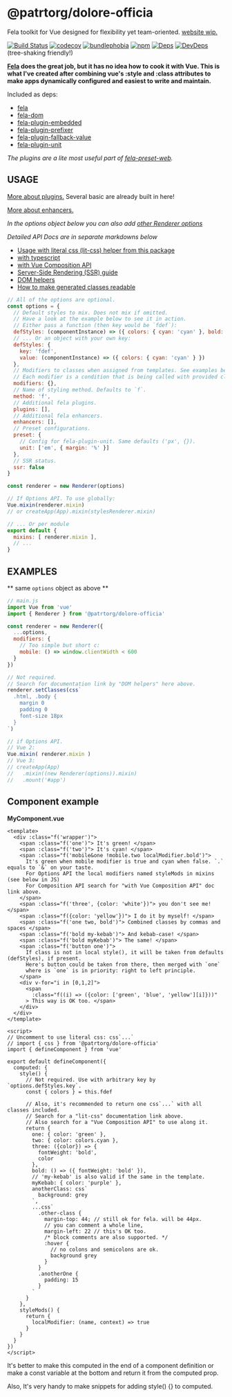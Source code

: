 # @patrtorg/dolore-officia
Fela toolkit for Vue designed for flexibility yet team-oriented. [website wip.](https://houd1ni.github.io/@patrtorg/dolore-officia/)

[![Build Status](https://circleci.com/gh/houd1ni/@patrtorg/dolore-officia/tree/master.svg?style=shield)](https://circleci.com/gh/houd1ni/@patrtorg/dolore-officia/tree/master) [![codecov](https://codecov.io/gh/houd1ni/@patrtorg/dolore-officia/branch/master/graph/badge.svg)](https://codecov.io/gh/houd1ni/@patrtorg/dolore-officia) [![bundlephobia](https://badgen.net/bundlephobia/minzip/@patrtorg/dolore-officia)](https://bundlephobia.com/result?p=@patrtorg/dolore-officia)  [![npm](https://badgen.net/npm/v/@patrtorg/dolore-officia)](https://www.npmjs.com/package/@patrtorg/dolore-officia) [![Deps](https://david-dm.org/houd1ni/@patrtorg/dolore-officia.svg)](https://david-dm.org/houd1ni/@patrtorg/dolore-officia) [![DevDeps](https://david-dm.org/houd1ni/@patrtorg/dolore-officia/dev-status.svg)](https://david-dm.org/houd1ni/@patrtorg/dolore-officia)
(tree-shaking friendly!)

**[Fela](https://github.com/rofrischmann/fela) does the great job, but it has no idea how to cook it with Vue.
This is what I've created after combining vue's :style and :class attributes to make apps dynamically configured and easiest to write and maintain.**

Included as deps:
- [fela](https://github.com/rofrischmann/fela)
- [fela-dom](https://github.com/rofrischmann/fela/tree/master/packages/fela-dom)
- [fela-plugin-embedded](https://github.com/rofrischmann/fela/tree/master/packages/fela-plugin-embedded)
- [fela-plugin-prefixer](https://github.com/rofrischmann/fela/tree/master/packages/fela-plugin-prefixer)
- [fela-plugin-fallback-value](https://github.com/rofrischmann/fela/tree/master/packages/fela-plugin-fallback-value)
- [fela-plugin-unit](https://github.com/rofrischmann/fela/tree/master/packages/fela-plugin-unit)

*The plugins are a lite most useful part of [fela-preset-web](https://github.com/rofrischmann/fela/tree/master/packages/fela-preset-web).*


## USAGE

[More about plugins.](https://fela.js.org/docs/advanced/Plugins.html) Several basic are already built in here!

[More about enhancers.](https://fela.js.org/docs/advanced/Enhancers.html)

*In the options object below you can also add [other Renderer options](https://fela.js.org/docs/advanced/RendererConfiguration.html)*

*Detailed API Docs are in separate markdowns below*

* [Usage with literal css (lit-css) helper from this package](https://github.com/patrtorg/dolore-officia/blob/master/docs/literal.md)
* [with typescript](https://github.com/patrtorg/dolore-officia/blob/master/docs/typescript.md)
* [with Vue Composition API](https://github.com/patrtorg/dolore-officia/blob/master/docs/Composition-API.md)
* [Server-Side Rendering (SSR) guide](https://github.com/patrtorg/dolore-officia/blob/master/docs/SSR.md)
* [DOM helpers](https://github.com/patrtorg/dolore-officia/blob/master/docs/dom-utils.md)
* [How to make generated classes readable](https://github.com/patrtorg/dolore-officia/blob/master/docs/readable.md)


```javascript
// All of the options are optional.
const options = {
  // Default styles to mix. Does not mix if omitted.
  // Have a look at the example below to see it in action.
  // Either pass a function (then key would be `fdef`):
  defStyles: (componentInstance) => ({ colors: { cyan: 'cyan' }, bold: { fontWeight: 'bold' } }),
  // ... Or an object with your own key:
  defStyles: {
    key: 'fdef',
    value: (componentInstance) => ({ colors: { cyan: 'cyan' } })
  },
  // Modifiers to classes when assigned from templates. See examples below.
  // Each modifier is a condition that is being called with provided class name and context object.
  modifiers: {},
  // Name of styling method. Defaults to `f`.
  method: 'f',
  // Additional fela plugins.
  plugins: [],
  // Additional fela enhancers.
  enhancers: [],
  // Preset configurations.
  preset: {
    // Config for fela-plugin-unit. Same defaults ('px', {}).
    unit: ['em', { margin: '%' }]
  },
  // SSR status.
  ssr: false
}

const renderer = new Renderer(options)

// If Options API. To use globally:
Vue.mixin(renderer.mixin)
// or createApp(App).mixin(stylesRenderer.mixin)

// ... Or per module
export default {
  mixins: [ renderer.mixin ],
  // ...
}
```

## EXAMPLES
** same `options` object as above **

```javascript
// main.js
import Vue from 'vue'
import { Renderer } from '@patrtorg/dolore-officia'

const renderer = new Renderer({
  ...options,
  modifiers: {
    // Too simple but short c:
    mobile: () => window.clientWidth < 600
  }
})

// Not required.
// Search for documentation link by "DOM helpers" here above.
renderer.setClasses(css`
  .html, .body {
    margin 0
    padding 0
    font-size 18px
  }
`)

// if Options API.
// Vue 2:
Vue.mixin( renderer.mixin )
// Vue 3:
// createApp(App)
//   .mixin((new Renderer(options)).mixin)
//   .mount('#app')
```

## Component example
**MyComponent.vue**
```vue
<template>
  <div :class="f('wrapper')">
    <span :class="f('one')"> It's green! </span>
    <span :class="f('two')"> It's cyan! </span>
    <span :class="f('mobile&one !mobile.two localModifier.bold')">
      It's green when mobile modifier is true and cyan when false. `.` equals to `&` on your taste.
      For Options API the local modifiers named styleMods in mixins (see below in JS)
      For Composition API search for "with Vue Composition API" doc link above.
    </span>
    <span :class="f('three', {color: 'white'})"> you don't see me! </span>
    <span :class="f({color: 'yellow'})"> I do it by myself! </span>
    <span :class="f('one two, bold')"> Combined classes by commas and spaces </span>
    <span :class="f('bold my-kebab')"> And kebab-case! </span>
    <span :class="f('bold myKebab')"> The same! </span>
    <span :class="f('button one')">
      If class is not in local style(), it will be taken from defaults (defStyles), if present.
      Here's button could be taken from there, then merged with `one`
      where is `one` is in priority: right to left principle.
    </span>
    <div v-for="i in [0,1,2]">
      <span
        :class="f((i) => ({color: ['green', 'blue', 'yellow'][i]}))"
      > This way is OK too. </span>
    </div>
  </div>
</template>

<script>
// Uncomment to use literal css: css`...`
// import { css } from '@patrtorg/dolore-officia'
import { defineComponent } from 'vue'

export default defineComponent({
  computed: {
    style() {
      // Not required. Use with arbitrary key by `options.defStyles.key`.
      const { colors } = this.fdef

      // Also, it's recommended to return one css`...` with all classes included.
      // Search for a "lit-css" documentation link above.
      // Also search for a "Vue Composition API" to use along it.
      return {
        one: { color: 'green' },
        two: { color: colors.cyan },
        three: ({color}) => {
          fontWeight: 'bold',
          color
        },
        bold: () => ({ fontWeight: 'bold' }),
        // 'my-kebab' is also valid if the same in the template.
        myKebab: { color: 'purple' },
        anotherClass: css`
          background: grey
        `,
        ...css`
          .other-class {
            margin-top: 44; // still ok for fela. will be 44px.
            // you can comment a whole line,
            margin-left: 22 // this's OK too.
            /* block comments are also supported. */
            :hover {
              // no colons and semicolons are ok.
              background grey
            }
          }
          .anotherOne {
            padding: 15
          }
        `
      }
    },
    styleMods() {
      return {
        localModifier: (name, context) => true
      }
    }
  }
})
</script>
```

It's better to make this computed in the end of a component definition or make a const variable at the bottom and return it from the computed prop.

Also, It's very handy to make snippets for adding style() {} to computed.
